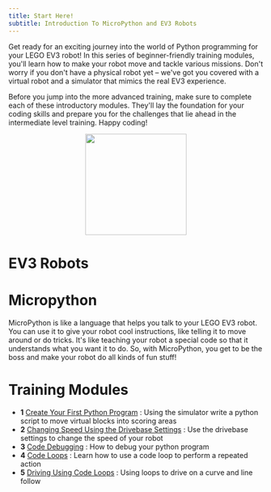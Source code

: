 ```yaml
---
title: Start Here! 
subtitle: Introduction To MicroPython and EV3 Robots
---
```

Get ready for an exciting journey into the world of Python programming for your LEGO EV3 robot! In this series of beginner-friendly training modules, you'll learn how to make your robot move and tackle various missions. Don't worry if you don't have a physical robot yet – we've got you covered with a virtual robot and a simulator that mimics the real EV3 experience.

Before you jump into the more advanced training, make sure to complete each of these introductory modules. They'll lay the foundation for your coding skills and prepare you for the challenges that lie ahead in the intermediate level training. Happy coding!

<p  align="center"><img src="../../images/beginner.jpg" width=200></P>

# EV3 Robots

# Micropython
MicroPython is like a language that helps you talk to your LEGO EV3 robot. You can use it to give your robot cool instructions, like telling it to move around or do tricks. It's like teaching your robot a special code so that it understands what you want it to do. So, with MicroPython, you get to be the boss and make your robot do all kinds of fun stuff!

# Training Modules
 - __1__ [Create Your First Python Program](../lessons/lesson1/lesson1.md) : Using the simulator write a python script to move virtual blocks into scoring areas
 - __2__ [Changing Speed Using the Drivebase Settings](../lessons/drivebase_settings/drivebase_settings.md) : Use the drivebase settings to change the speed of your robot
 - __3__ [Code Debugging](../lessons/debugging/debugging.md) : How to debug your python program
 - __4__ [Code Loops](../lessons/loops/loops.md) : Learn how to use a code loop to perform a repeated action
 - __5__ [Driving Using Code Loops](../lessons/driving_with_loops/driving_with_loops.md) : Using loops to drive on a curve and line follow


```
